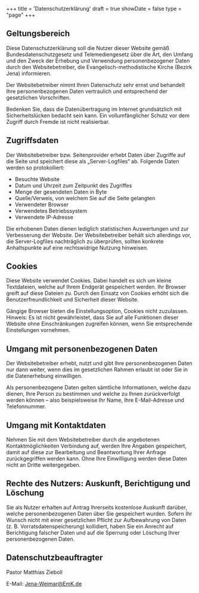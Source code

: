 +++
title = 'Datenschutzerklärung'
draft = true
showDate = false
type = "page"
+++

## Geltungsbereich

Diese Datenschutzerklärung soll die Nutzer dieser Website gemäß Bundesdatenschutzgesetz und Telemediengesetz über die Art, den Umfang und den Zweck der Erhebung und Verwendung personenbezogener Daten durch den Websitebetreiber, die Evangelisch-methodistische Kirche (Bezirk Jena) informieren.

Der Websitebetreiber nimmt Ihren Datenschutz sehr ernst und behandelt Ihre personenbezogenen Daten vertraulich und entsprechend der gesetzlichen Vorschriften.

Bedenken Sie, dass die Datenübertragung im Internet grundsätzlich mit Sicherheitslücken bedacht sein kann. Ein vollumfänglicher Schutz vor dem Zugriff durch Fremde ist nicht realisierbar.
 
## Zugriffsdaten

Der Websitebetreiber bzw. Seitenprovider erhebt Daten über Zugriffe auf die Seite und speichert diese als „Server-Logfiles“ ab. Folgende Daten werden so protokolliert:

* Besuchte Website
* Datum und Uhrzeit zum Zeitpunkt des Zugriffes
* Menge der gesendeten Daten in Byte
* Quelle/Verweis, von welchem Sie auf die Seite gelangten
* Verwendeter Browser
* Verwendetes Betriebssystem
* Verwendete IP-Adresse

Die erhobenen Daten dienen lediglich statistischen Auswertungen und zur Verbesserung der Website. Der Websitebetreiber behält sich allerdings vor, die Server-Logfiles nachträglich zu überprüfen, sollten konkrete Anhaltspunkte auf eine rechtswidrige Nutzung hinweisen.
 
## Cookies

Diese Website verwendet Cookies. Dabei handelt es sich um kleine Textdateien, welche auf Ihrem Endgerät gespeichert werden. Ihr Browser greift auf diese Dateien zu. Durch den Einsatz von Cookies erhöht sich die Benutzerfreundlichkeit und Sicherheit dieser Website.

Gängige Browser bieten die Einstellungsoption, Cookies nicht zuzulassen. Hinweis: Es ist nicht gewährleistet, dass Sie auf alle Funktionen dieser Website ohne Einschränkungen zugreifen können, wenn Sie entsprechende Einstellungen vornehmen.
 
## Umgang mit personenbezogenen Daten

Der Websitebetreiber erhebt, nutzt und gibt Ihre personenbezogenen Daten nur dann weiter, wenn dies im gesetzlichen Rahmen erlaubt ist oder Sie in die Datenerhebung einwilligen.

Als personenbezogene Daten gelten sämtliche Informationen, welche dazu dienen, Ihre Person zu bestimmen und welche zu Ihnen zurückverfolgt werden können – also beispielsweise Ihr Name, Ihre E-Mail-Adresse und Telefonnummer.
 
## Umgang mit Kontaktdaten

Nehmen Sie mit dem Websitebetreiber durch die angebotenen Kontaktmöglichkeiten Verbindung auf, werden Ihre Angaben gespeichert, damit auf diese zur Bearbeitung und Beantwortung Ihrer Anfrage zurückgegriffen werden kann. Ohne Ihre Einwilligung werden diese Daten nicht an Dritte weitergegeben.

 
## Rechte des Nutzers: Auskunft, Berichtigung und Löschung

Sie als Nutzer erhalten auf Antrag Ihrerseits kostenlose Auskunft darüber, welche personenbezogenen Daten über Sie gespeichert wurden. Sofern Ihr Wunsch nicht mit einer gesetzlichen Pflicht zur Aufbewahrung von Daten (z. B. Vorratsdatenspeicherung) kollidiert, haben Sie ein Anrecht auf Berichtigung falscher Daten und auf die Sperrung oder Löschung Ihrer personenbezogenen Daten.



## Datenschutzbeauftragter

Pastor Matthias Zieboll

E-Mail: [Jena-Weimar@EmK.de](mailto:jena-weimar@emk.de)
